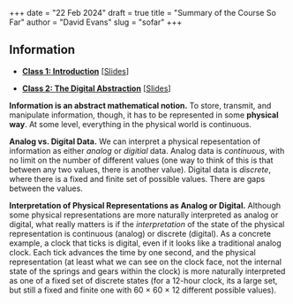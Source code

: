 +++
date = "22 Feb 2024"
draft = true
title = "Summary of the Course So Far"
author = "David Evans"
slug = "sofar"
+++

## Information

- [**Class 1: Introduction**](/class1) [[Slides](https://www.dropbox.com/scl/fi/v1wetuahawmcf2a7q0h62/cs1010-class1.pdf?rlkey=10axy9myeli2jhlgru02ylgaq&dl=0)]

- [**Class 2: The Digital Abstraction**](/class2) [[Slides](https://www.dropbox.com/scl/fi/sz3pgkdg1ghqvr5vednpu/cs1010-class2.pdf?rlkey=ye1qcpmferifq2ktoq20axzc1&dl=0)]


**Information is an abstract mathematical notion.** To store, transmit, and manipulate information, though, it has to be represented in some **physical way**. At some level, everything in the physical world is continuous.

**Analog vs. Digital Data.** We can interpret a physical repesentation of information as either _analog_ or _digitial_ data. Analog data is _continuous_, with no limit on the number of different values (one way to think of this is that between any two values, there is another value). Digital data is _discrete_, where there is a fixed and finite set of possible values. There are gaps between the values.

**Interpretation of Physical Representations as Analog or Digital.** Although some physical representations are more naturally interpreted as analog or digital, what really matters is if the _interpretation_ of the state of the physical representation is continuous (analog) or discrete (digital). As a concrete example, a clock that ticks is digital, even if it looks like a traditional analog clock. Each tick advances the time by one second, and the physical representation (at least what we can see on the clock face, not the internal state of the springs and gears within the clock) is more naturally interpreted as one of a fixed set of discrete states (for a 12-hour clock, its a large set, but still a fixed and finite one with 60 &times; 60 &times; 12 different possible values).



